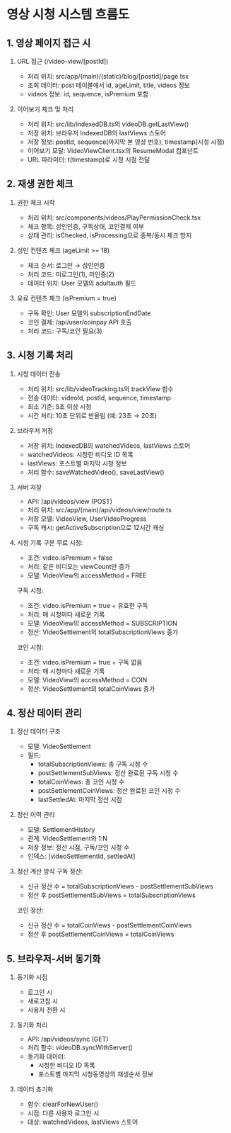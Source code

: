 # 영상 시청 시스템 흐름도

## 1. 영상 페이지 접근 시
1. URL 접근 (/video-view/[postId])
   - 처리 위치: src/app/(main)/(static)/blog/[postId]/page.tsx
   - 조회 데이터: post 테이블에서 id, ageLimit, title, videos 정보
   - videos 정보: id, sequence, isPremium 포함

2. 이어보기 체크 및 처리
   - 처리 위치: src/lib/indexedDB.ts의 videoDB.getLastView()
   - 저장 위치: 브라우저 IndexedDB의 lastViews 스토어
   - 저장 정보: postId, sequence(마지막 본 영상 번호), timestamp(시청 시점)
   - 이어보기 모달: VideoViewClient.tsx의 ResumeModal 컴포넌트
   - URL 파라미터: t(timestamp)로 시청 시점 전달

## 2. 재생 권한 체크
1. 권한 체크 시작
   - 처리 위치: src/components/videos/PlayPermissionCheck.tsx
   - 체크 항목: 성인인증, 구독상태, 코인결제 여부
   - 상태 관리: isChecked, isProcessing으로 중복/동시 체크 방지

2. 성인 컨텐츠 체크 (ageLimit >= 18)
   - 체크 순서: 로그인 → 성인인증
   - 처리 코드: 미로그인(1), 미인증(2)
   - 데이터 위치: User 모델의 adultauth 필드

3. 유료 컨텐츠 체크 (isPremium = true)
   - 구독 확인: User 모델의 subscriptionEndDate
   - 코인 결제: /api/user/coinpay API 호출
   - 처리 코드: 구독/코인 필요(3)

## 3. 시청 기록 처리
1. 시청 데이터 전송
   - 처리 위치: src/lib/videoTracking.ts의 trackView 함수
   - 전송 데이터: videoId, postId, sequence, timestamp
   - 최소 기준: 5초 이상 시청
   - 시간 처리: 10초 단위로 반올림 (예: 23초 → 20초)

2. 브라우저 저장
   - 저장 위치: IndexedDB의 watchedVideos, lastViews 스토어
   - watchedVideos: 시청한 비디오 ID 목록
   - lastViews: 포스트별 마지막 시청 정보
   - 처리 함수: saveWatchedVideo(), saveLastView()

3. 서버 저장
   - API: /api/videos/view (POST)
   - 처리 위치: src/app/(main)/api/videos/view/route.ts
   - 저장 모델: VideoView, UserVideoProgress
   - 구독 캐시: getActiveSubscription으로 12시간 캐싱

4. 시청 기록 구분
   무료 시청:
   - 조건: video.isPremium = false
   - 처리: 같은 비디오는 viewCount만 증가
   - 모델: VideoView의 accessMethod = FREE

   구독 시청:
   - 조건: video.isPremium = true + 유효한 구독
   - 처리: 매 시청마다 새로운 기록
   - 모델: VideoView의 accessMethod = SUBSCRIPTION
   - 정산: VideoSettlement의 totalSubscriptionViews 증가

   코인 시청:
   - 조건: video.isPremium = true + 구독 없음
   - 처리: 매 시청마다 새로운 기록
   - 모델: VideoView의 accessMethod = COIN
   - 정산: VideoSettlement의 totalCoinViews 증가

## 4. 정산 데이터 관리
1. 정산 데이터 구조
   - 모델: VideoSettlement
   - 필드:
     * totalSubscriptionViews: 총 구독 시청 수
     * postSettlementSubViews: 정산 완료된 구독 시청 수
     * totalCoinViews: 총 코인 시청 수
     * postSettlementCoinViews: 정산 완료된 코인 시청 수
     * lastSettledAt: 마지막 정산 시점

2. 정산 이력 관리
   - 모델: SettlementHistory
   - 관계: VideoSettlement와 1:N
   - 저장 정보: 정산 시점, 구독/코인 시청 수
   - 인덱스: [videoSettlementId, settledAt]

3. 정산 계산 방식
   구독 정산:
   - 신규 정산 수 = totalSubscriptionViews - postSettlementSubViews
   - 정산 후 postSettlementSubViews = totalSubscriptionViews

   코인 정산:
   - 신규 정산 수 = totalCoinViews - postSettlementCoinViews
   - 정산 후 postSettlementCoinViews = totalCoinViews

## 5. 브라우저-서버 동기화
1. 동기화 시점
   - 로그인 시
   - 새로고침 시
   - 사용자 전환 시

2. 동기화 처리
   - API: /api/videos/sync (GET)
   - 처리 함수: videoDB.syncWithServer()
   - 동기화 데이터:
     * 시청한 비디오 ID 목록
     * 포스트별 마지막 시청동영상의 재생순서 정보

3. 데이터 초기화
   - 함수: clearForNewUser()
   - 시점: 다른 사용자 로그인 시
   - 대상: watchedVideos, lastViews 스토어

